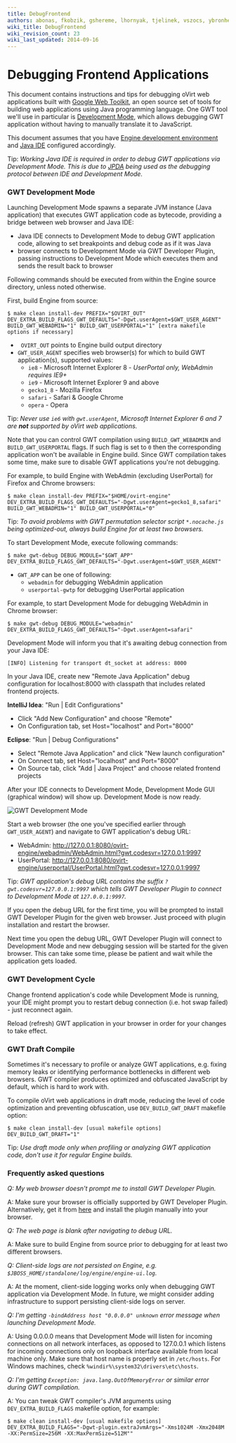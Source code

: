 ```yaml
---
title: DebugFrontend
authors: abonas, fkobzik, gshereme, lhornyak, tjelinek, vszocs, ybronhei
wiki_title: DebugFrontend
wiki_revision_count: 23
wiki_last_updated: 2014-09-16
---
```


# Debugging Frontend Applications

This document contains instructions and tips for debugging oVirt web applications built with [Google Web Toolkit](http://www.gwtproject.org/), an open source set of tools for building web applications using Java programming language. One GWT tool we'll use in particular is [Development Mode](http://www.gwtproject.org/doc/latest/DevGuideCompilingAndDebugging.html#DevGuideDevMode), which allows debugging GWT application without having to manually translate it to JavaScript.

This document assumes that you have [Engine development environment](http://wiki.ovirt.org/OVirt_Engine_Development_Environment) and [Java IDE](http://wiki.ovirt.org/wiki/Building_Ovirt_Engine/IDE) configured accordingly.

Tip: *Working Java IDE is required in order to debug GWT applications via Development Mode. This is due to [JPDA](http://en.wikipedia.org/wiki/Java_Platform_Debugger_Architecture) being used as the debugging protocol between IDE and Development Mode.*

### GWT Development Mode

Launching Development Mode spawns a separate JVM instance (Java application) that executes GWT application code as bytecode, providing a bridge between web browser and Java IDE:

*   Java IDE connects to Development Mode to debug GWT application code, allowing to set breakpoints and debug code as if it was Java
*   browser connects to Development Mode via GWT Developer Plugin, passing instructions to Development Mode which executes them and sends the result back to browser

Following commands should be executed from within the Engine source directory, unless noted otherwise.

First, build Engine from source:

    $ make clean install-dev PREFIX="$OVIRT_OUT" DEV_EXTRA_BUILD_FLAGS_GWT_DEFAULTS="-Dgwt.userAgent=$GWT_USER_AGENT" BUILD_GWT_WEBADMIN="1" BUILD_GWT_USERPORTAL="1" [extra makefile options if necessary]

*   ` OVIRT_OUT` points to Engine build output directory
*   `GWT_USER_AGENT` specifies web browser(s) for which to build GWT application(s), supported values:
    -   `ie8` - Microsoft Internet Explorer 8 - *UserPortal only, WebAdmin requires IE9+*
    -   `ie9` - Microsoft Internet Explorer 9 and above
    -   `gecko1_8` - Mozilla Firefox
    -   `safari` - Safari & Google Chrome
    -   `opera` - Opera

Tip: *Never use `ie6` with `gwt.userAgent`, Microsoft Internet Explorer 6 and 7 are **not** supported by oVirt web applications.*

Note that you can control GWT compilation using `BUILD_GWT_WEBADMIN` and `BUILD_GWT_USERPORTAL` flags. If such flag is set to `0` then the corresponding application won't be available in Engine build. Since GWT compilation takes some time, make sure to disable GWT applications you're not debugging.

For example, to build Engine with WebAdmin (excluding UserPortal) for Firefox and Chrome browsers:

    $ make clean install-dev PREFIX="$HOME/ovirt-engine" DEV_EXTRA_BUILD_FLAGS_GWT_DEFAULTS="-Dgwt.userAgent=gecko1_8,safari" BUILD_GWT_WEBADMIN="1" BUILD_GWT_USERPORTAL="0"

Tip: *To avoid problems with GWT permutation selector script `*.nocache.js` being optimized-out, always build Engine for at least two browsers.*

To start Development Mode, execute following commands:

    $ make gwt-debug DEBUG_MODULE="$GWT_APP" DEV_EXTRA_BUILD_FLAGS_GWT_DEFAULTS="-Dgwt.userAgent=$GWT_USER_AGENT"

*   `GWT_APP` can be one of following:
    -   `webadmin` for debugging WebAdmin application
    -   `userportal-gwtp` for debugging UserPortal application

For example, to start Development Mode for debugging WebAdmin in Chrome browser:

    $ make gwt-debug DEBUG_MODULE="webadmin" DEV_EXTRA_BUILD_FLAGS_GWT_DEFAULTS="-Dgwt.userAgent=safari"

Development Mode will inform you that it's awaiting debug connection from your Java IDE:

    [INFO] Listening for transport dt_socket at address: 8000

In your Java IDE, create new "Remote Java Application" debug configuration for localhost:8000 with classpath that includes related frontend projects.

**IntelliJ Idea**: "Run | Edit Configurations"

*   Click "Add New Configuration" and choose "Remote"
*   On Configuration tab, set Host="localhost" and Port="8000"

**Eclipse**: "Run | Debug Configurations"

*   Select "Remote Java Application" and click "New launch configuration"
*   On Connect tab, set Host="localhost" and Port="8000"
*   On Source tab, click "Add | Java Project" and choose related frontend projects

After your IDE connects to Development Mode, Development Mode GUI (graphical window) will show up. Development Mode is now ready.

![GWT Development Mode](GWT_Development_Mode.png "GWT Development Mode")

Start a web browser (the one you've specified earlier through `GWT_USER_AGENT`) and navigate to GWT application's debug URL:

*   WebAdmin: <http://127.0.0.1:8080/ovirt-engine/webadmin/WebAdmin.html?gwt.codesvr=127.0.0.1:9997>
*   UserPortal: <http://127.0.0.1:8080/ovirt-engine/userportal/UserPortal.html?gwt.codesvr=127.0.0.1:9997>

Tip: *GWT application's debug URL contains the suffix `?gwt.codesvr=127.0.0.1:9997` which tells GWT Developer Plugin to connect to Development Mode at `127.0.0.1:9997`.*

If you open the debug URL for the first time, you will be prompted to install GWT Developer Plugin for the given web browser. Just proceed with plugin installation and restart the browser.

Next time you open the debug URL, GWT Developer Plugin will connect to Development Mode and new debugging session will be started for the given browser. This can take some time, please be patient and wait while the application gets loaded.

### GWT Development Cycle

Change frontend application's code while Development Mode is running, your IDE might prompt you to restart debug connection (i.e. hot swap failed) - just reconnect again.

Reload (refresh) GWT application in your browser in order for your changes to take effect.

### GWT Draft Compile

Sometimes it's necessary to profile or analyze GWT applications, e.g. fixing memory leaks or identifying performance bottlenecks in different web browsers. GWT compiler produces optimized and obfuscated JavaScript by default, which is hard to work with.

To compile oVirt web applications in draft mode, reducing the level of code optimization and preventing obfuscation, use `DEV_BUILD_GWT_DRAFT` makefile option:

    $ make clean install-dev [usual makefile options] DEV_BUILD_GWT_DRAFT="1"

Tip: *Use draft mode only when profiling or analyzing GWT application code, don't use it for regular Engine builds.*

### Frequently asked questions

*Q: My web browser doesn't prompt me to install GWT Developer Plugin.*

A: Make sure your browser is officially supported by GWT Developer Plugin. Alternatively, get it from [here](http://gwt.googleusercontent.com/samples/MissingPlugin/MissingPlugin.html) and install the plugin manually into your browser.

*Q: The web page is blank after navigating to debug URL.*

A: Make sure to build Engine from source prior to debugging for at least two different browsers.

*Q: Client-side logs are not persisted on Engine, e.g. `$JBOSS_HOME/standalone/log/engine/engine-ui.log`.*

A: At the moment, client-side logging works only when debugging GWT application via Development Mode. In future, we might consider adding infrastructure to support persisting client-side logs on server.

*Q: I'm getting `-bindAddress host "0.0.0.0" unknown` error message when launching Development Mode.*

A: Using 0.0.0.0 means that Development Mode will listen for incoming connections on all network interfaces, as opposed to 127.0.0.1 which listens for incoming connections only on loopback interface available from local machine only. Make sure that host name is properly set in `/etc/hosts`. For Windows machines, check `%windir%\system32\drivers\etc\hosts`.

*Q: I'm getting `Exception: java.lang.OutOfMemoryError` or similar error during GWT compilation.*

A: You can tweak GWT compiler's JVM arguments using `DEV_EXTRA_BUILD_FLAGS` makefile option, for example:

    $ make clean install-dev [usual makefile options] DEV_EXTRA_BUILD_FLAGS="-Dgwt-plugin.extraJvmArgs="-Xms1024M -Xmx2048M -XX:PermSize=256M -XX:MaxPermSize=512M""
